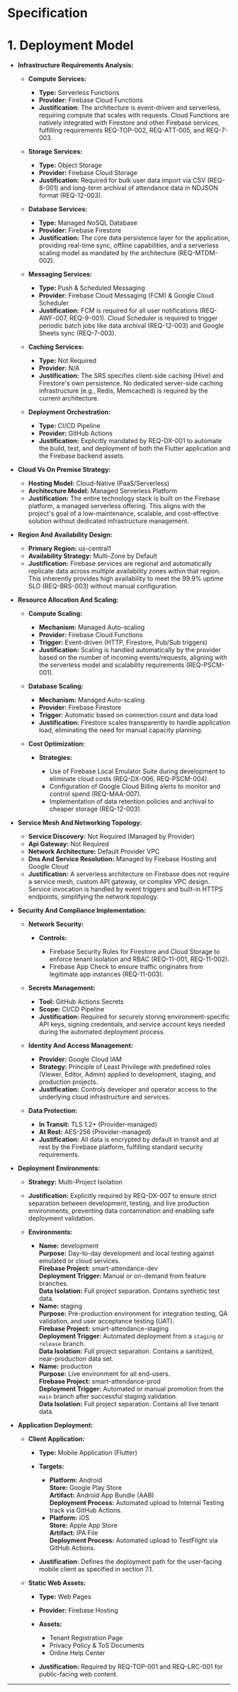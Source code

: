 # Specification

# 1. Deployment Model

- **Infrastructure Requirements Analysis:**
  
  - **Compute Services:**
    
    - **Type:** Serverless Functions
    - **Provider:** Firebase Cloud Functions
    - **Justification:** The architecture is event-driven and serverless, requiring compute that scales with requests. Cloud Functions are natively integrated with Firestore and other Firebase services, fulfilling requirements REQ-TOP-002, REQ-ATT-005, and REQ-7-003.
    
  - **Storage Services:**
    
    - **Type:** Object Storage
    - **Provider:** Firebase Cloud Storage
    - **Justification:** Required for bulk user data import via CSV (REQ-8-001) and long-term archival of attendance data in NDJSON format (REQ-12-003).
    
  - **Database Services:**
    
    - **Type:** Managed NoSQL Database
    - **Provider:** Firebase Firestore
    - **Justification:** The core data persistence layer for the application, providing real-time sync, offline capabilities, and a serverless scaling model as mandated by the architecture (REQ-MTDM-002).
    
  - **Messaging Services:**
    
    - **Type:** Push & Scheduled Messaging
    - **Provider:** Firebase Cloud Messaging (FCM) & Google Cloud Scheduler
    - **Justification:** FCM is required for all user notifications (REQ-AWF-007, REQ-9-001). Cloud Scheduler is required to trigger periodic batch jobs like data archival (REQ-12-003) and Google Sheets sync (REQ-7-003).
    
  - **Caching Services:**
    
    - **Type:** Not Required
    - **Provider:** N/A
    - **Justification:** The SRS specifies client-side caching (Hive) and Firestore's own persistence. No dedicated server-side caching infrastructure (e.g., Redis, Memcached) is required by the current architecture.
    
  - **Deployment Orchestration:**
    
    - **Type:** CI/CD Pipeline
    - **Provider:** GitHub Actions
    - **Justification:** Explicitly mandated by REQ-DX-001 to automate the build, test, and deployment of both the Flutter application and the Firebase backend assets.
    
  
- **Cloud Vs On Premise Strategy:**
  
  - **Hosting Model:** Cloud-Native (PaaS/Serverless)
  - **Architecture Model:** Managed Serverless Platform
  - **Justification:** The entire technology stack is built on the Firebase platform, a managed serverless offering. This aligns with the project's goal of a low-maintenance, scalable, and cost-effective solution without dedicated infrastructure management.
  
- **Region And Availability Design:**
  
  - **Primary Region:** us-central1
  - **Availability Strategy:** Multi-Zone by Default
  - **Justification:** Firebase services are regional and automatically replicate data across multiple availability zones within that region. This inherently provides high availability to meet the 99.9% uptime SLO (REQ-BRS-003) without manual configuration.
  
- **Resource Allocation And Scaling:**
  
  - **Compute Scaling:**
    
    - **Mechanism:** Managed Auto-scaling
    - **Provider:** Firebase Cloud Functions
    - **Trigger:** Event-driven (HTTP, Firestore, Pub/Sub triggers)
    - **Justification:** Scaling is handled automatically by the provider based on the number of incoming events/requests, aligning with the serverless model and scalability requirements (REQ-PSCM-001).
    
  - **Database Scaling:**
    
    - **Mechanism:** Managed Auto-scaling
    - **Provider:** Firebase Firestore
    - **Trigger:** Automatic based on connection count and data load
    - **Justification:** Firestore scales transparently to handle application load, eliminating the need for manual capacity planning.
    
  - **Cost Optimization:**
    
    - **Strategies:**
      
      - Use of Firebase Local Emulator Suite during development to eliminate cloud costs (REQ-DX-006, REQ-PSCM-004).
      - Configuration of Google Cloud Billing alerts to monitor and control spend (REQ-MAA-007).
      - Implementation of data retention policies and archival to cheaper storage (REQ-12-003).
      
    
  
- **Service Mesh And Networking Topology:**
  
  - **Service Discovery:** Not Required (Managed by Provider)
  - **Api Gateway:** Not Required
  - **Network Architecture:** Default Provider VPC
  - **Dns And Service Resolution:** Managed by Firebase Hosting and Google Cloud
  - **Justification:** A serverless architecture on Firebase does not require a service mesh, custom API gateway, or complex VPC design. Service invocation is handled by event triggers and built-in HTTPS endpoints, simplifying the network topology.
  
- **Security And Compliance Implementation:**
  
  - **Network Security:**
    
    - **Controls:**
      
      - Firebase Security Rules for Firestore and Cloud Storage to enforce tenant isolation and RBAC (REQ-11-001, REQ-11-002).
      - Firebase App Check to ensure traffic originates from legitimate app instances (REQ-11-003).
      
    
  - **Secrets Management:**
    
    - **Tool:** GitHub Actions Secrets
    - **Scope:** CI/CD Pipeline
    - **Justification:** Required for securely storing environment-specific API keys, signing credentials, and service account keys needed during the automated deployment process.
    
  - **Identity And Access Management:**
    
    - **Provider:** Google Cloud IAM
    - **Strategy:** Principle of Least Privilege with predefined roles (Viewer, Editor, Admin) applied to development, staging, and production projects.
    - **Justification:** Controls developer and operator access to the underlying cloud infrastructure and services.
    
  - **Data Protection:**
    
    - **In Transit:** TLS 1.2+ (Provider-managed)
    - **At Rest:** AES-256 (Provider-managed)
    - **Justification:** All data is encrypted by default in transit and at rest by the Firebase platform, fulfilling standard security requirements.
    
  
- **Deployment Environments:**
  
  - **Strategy:** Multi-Project Isolation
  - **Justification:** Explicitly required by REQ-DX-007 to ensure strict separation between development, testing, and live production environments, preventing data contamination and enabling safe deployment validation.
  - **Environments:**
    
    - **Name:** development  
**Purpose:** Day-to-day development and local testing against emulated or cloud services.  
**Firebase Project:** smart-attendance-dev  
**Deployment Trigger:** Manual or on-demand from feature branches.  
**Data Isolation:** Full project separation. Contains synthetic test data.  
    - **Name:** staging  
**Purpose:** Pre-production environment for integration testing, QA validation, and user acceptance testing (UAT).  
**Firebase Project:** smart-attendance-staging  
**Deployment Trigger:** Automated deployment from a `staging` or `release` branch.  
**Data Isolation:** Full project separation. Contains a sanitized, near-production data set.  
    - **Name:** production  
**Purpose:** Live environment for all end-users.  
**Firebase Project:** smart-attendance-prod  
**Deployment Trigger:** Automated or manual promotion from the `main` branch after successful staging validation.  
**Data Isolation:** Full project separation. Contains all live tenant data.  
    
  
- **Application Deployment:**
  
  - **Client Application:**
    
    - **Type:** Mobile Application (Flutter)
    - **Targets:**
      
      - **Platform:** Android  
**Store:** Google Play Store  
**Artifact:** Android App Bundle (AAB)  
**Deployment Process:** Automated upload to Internal Testing track via GitHub Actions.  
      - **Platform:** iOS  
**Store:** Apple App Store  
**Artifact:** IPA File  
**Deployment Process:** Automated upload to TestFlight via GitHub Actions.  
      
    - **Justification:** Defines the deployment path for the user-facing mobile client as specified in section 7.1.
    
  - **Static Web Assets:**
    
    - **Type:** Web Pages
    - **Provider:** Firebase Hosting
    - **Assets:**
      
      - Tenant Registration Page
      - Privacy Policy & ToS Documents
      - Online Help Center
      
    - **Justification:** Required by REQ-TOP-001 and REQ-LRC-001 for public-facing web content.
    
  


---

